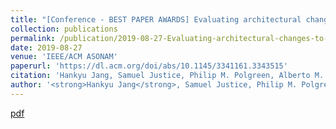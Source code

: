 ```yaml
---
title: "[Conference - BEST PAPER AWARDS] Evaluating architectural changes to alter pathogen dynamics in a dialysis unit"
collection: publications
permalink: /publication/2019-08-27-Evaluating-architectural-changes-to-alter-pathogen-dynamics-in-a-dialysis-unit
date: 2019-08-27
venue: 'IEEE/ACM ASONAM'
paperurl: 'https://dl.acm.org/doi/abs/10.1145/3341161.3343515'
citation: 'Hankyu Jang, Samuel Justice, Philip M. Polgreen, Alberto M. Segre, Daniel K. Sewell, and Sriram V. Pemmaraju. 2019. &quot;Evaluating architectural changes to alter pathogen dynamics in a dialysis unit&quot; <i>In Proceedings of the 2019 IEEE/ACM International Conference on Advances in Social Networks Analysis and Mining (ASONAM 2019).</i>' 
author: '<strong>Hankyu Jang</strong>, Samuel Justice, Philip M. Polgreen, Alberto M. Segre, Daniel K. Sewell, and Sriram V. Pemmaraju'
---
```


[pdf](http://HankyuJang.github.io/files/paper/ASONAM19_MRSA_modeling_architecture_change.pdf)
